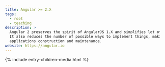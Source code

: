 ```yaml
---
title: Angular >= 2.X
tags: 
  - root
  - teaching
description: >
  Angular 2 preserves the spirit of AngularJS 1.X and simplifies lot of boilerplate.
  It also reduces the number of possible ways to implement things, making it easier 
  applications construction and maintenance.
website: https://angular.io
---
```


{% include entry-children-media.html %}

